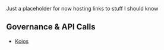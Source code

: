 Just a placeholder for now hosting links to stuff I should know

## Governance & API Calls
- [Koios](https://api.koios.rest/#tag--Governance)
